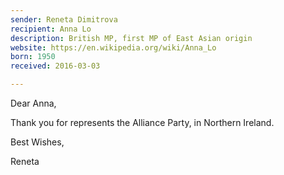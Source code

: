 ```yaml
---
sender: Reneta Dimitrova
recipient: Anna Lo
description: British MP, first MP of East Asian origin
website: https://en.wikipedia.org/wiki/Anna_Lo
born: 1950
received: 2016-03-03

---
```

Dear Anna,

Thank you for represents the Alliance Party, in Northern Ireland.

Best Wishes,

Reneta

